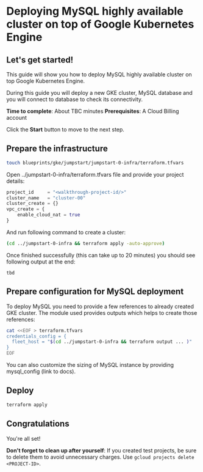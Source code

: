 # Deploying MySQL highly available cluster on top of Google Kubernetes Engine
<walkthrough-tutorial-duration duration="40"></walkthrough-tutorial-duration>

## Let's get started!
This guide will show you how to deploy MySQL highly available cluster on top Google Kubernetes Engine. 

During this guide you will deploy a new GKE cluster, MySQL database and you will connect to database to check its connectivity.

**Time to complete**: About TBC minutes
**Prerequisites**: A Cloud Billing account

Click the **Start** button to move to the next step.


## Prepare the infrastructure
```sh
touch blueprints/gke/jumpstart/jumpstart-0-infra/terraform.tfvars
```

Open <walkthrough-editor-open-file filePath="cloudshell_open/cloud-foundation-fabric/blueprints/gke/jumpstart/jumpstart-0-infra/terraform.tfvars">../jumpstart-0-infra/terraform.tfvars</walkthrough-editor-open-file> file and provide your project details:

<walkthrough-project-setup billing="true"></walkthrough-project-setup>

```tfvars
project_id     = "<walkthrough-project-id/>"
cluster_name   = "cluster-00"
cluster_create = {}
vpc_create = {
    enable_cloud_nat = true
}
```

And run following command to create a cluster:
```sh
(cd ../jumpstart-0-infra && terraform apply -auto-approve)
```

Once finished successfully (this can take up to 20 minutes) you should see following output at the end:
```terminal
tbd
```

## Prepare configuration for MySQL deployment 
To deploy MySQL you need to provide a few references to already created GKE cluster. The module used provides outputs 
which helps to create those references:
```sh
cat <<EOF > terraform.tfvars
credentials_config = {
  fleet_host = "$(cd ../jumpstart-0-infra && terraform output ... )"
}
EOF
```

You can also customize the sizing of MySQL instance by providing mysql_config (link to docs).

## Deploy
```sh
terraform apply
```

## Congratulations

<walkthrough-conclusion-trophy></walkthrough-conclusion-trophy>

You're all set!

**Don't forget to clean up after yourself**: If you created test projects, be sure to delete them to avoid unnecessary charges. Use `gcloud projects delete <PROJECT-ID>`.